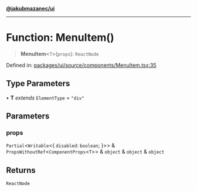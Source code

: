 [**@jakubmazanec/ui**](../README.md)

---

# Function: MenuItem()

> **MenuItem**\<`T`\>(`props`): `ReactNode`

Defined in:
[packages/ui/source/components/MenuItem.tsx:35](https://github.com/jakubmazanec/tools/blob/adfe44f908094c1d1cdf19837842b33066bbd9d7/packages/ui/source/components/MenuItem.tsx#L35)

## Type Parameters

• **T** _extends_ `ElementType` = `"div"`

## Parameters

### props

`Partial`\<`Writable`\<\{ `disabled`: `boolean`; \}\>\> &
`PropsWithoutRef`\<`ComponentProps`\<`T`\>\> & `object` & `object` & `object`

## Returns

`ReactNode`
